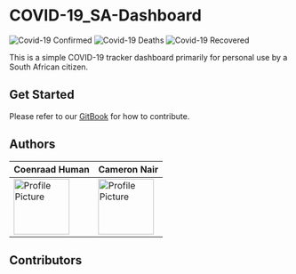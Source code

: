 # COVID-19_SA-Dashboard

![Covid-19 Confirmed](https://covid19-badges.herokuapp.com/confirmed/latest)
![Covid-19 Deaths](https://covid19-badges.herokuapp.com/deaths/latest)
![Covid-19 Recovered](https://covid19-badges.herokuapp.com/recovered/latest)

This is a simple COVID-19 tracker dashboard primarily for personal use by a South African citizen.

## Get Started

Please refer to our [GitBook](gitbook.sacovid.co.za) for how to contribute.

## Authors

| Coenraad Human                                                                                                           | Cameron Nair                                                                  |
|--------------------------------------------------------------------------------------------------------------------------|-------------------------------------------------------------------------------|
| <img src="https://avatars1.githubusercontent.com/u/20205514?s=460&u=b393e1cb87714dd753f281fc7f0c2d700db2db83&v=4" alt="Profile Picture" width="100"/> | <img src="https://avatars3.githubusercontent.com/u/62882067?s=460&v=4" alt="Profile Picture" width="100"/> |

## Contributors


